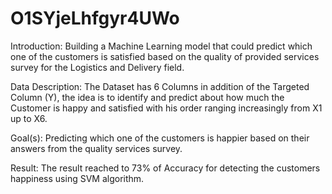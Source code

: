 # O1SYjeLhfgyr4UWo

Introduction: 
Building a Machine Learning model that could predict which one of the customers is satisfied based on the quality of provided services survey for the Logistics and Delivery field.

Data Description:
The Dataset has 6 Columns in addition of the Targeted Column (Y), the idea is to identify and predict about how much the Customer is happy and satisfied with his order ranging increasingly from X1 up to X6.

Goal(s):
Predicting which one of the customers is happier based on their answers from the quality services survey.

Result: 
The result reached to 73% of Accuracy for detecting the customers happiness using SVM algorithm.
